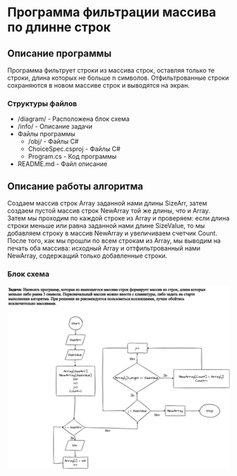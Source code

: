 # Программа фильтрации массива по длинне строк
## Описание программы
Программа фильтрует строки из массива строк, оставляя только те строки, длина которых не больше n символов. Отфильтрованные строки сохраняются в новом массиве строк и выводятся на экран.

### Структуры файлов
- /diagram/ - Расположена блок схема
- /info/ - Описание задачи
- Файлы программы
    - /obj/ - Файлы С#
    - ChoiceSpec.csproj - Файлы С#
    - Program.cs - Код программы
- README.md - Файл описание


## Описание работы алгоритма
Создаем массив строк Array заданной нами длины SizeArr, затем создаем пустой массив строк NewArray той же длины, что и Array. Затем мы проходим по каждой строке из Array и проверяем: если длина строки меньше или равна заданной нами длине SizeValue, то мы добавляем строку в массив NewArray и увеличиваем счетчик Count. После того, как мы прошли по всем строкам из Array, мы выводим на печать оба массива: исходный Array и оттфильтрованный нами NewArray, содержащий только добавленные строки.


### Блок схема
![Блок схема](/diagram/BlockDiagram.drawio.png "Блок схема")
